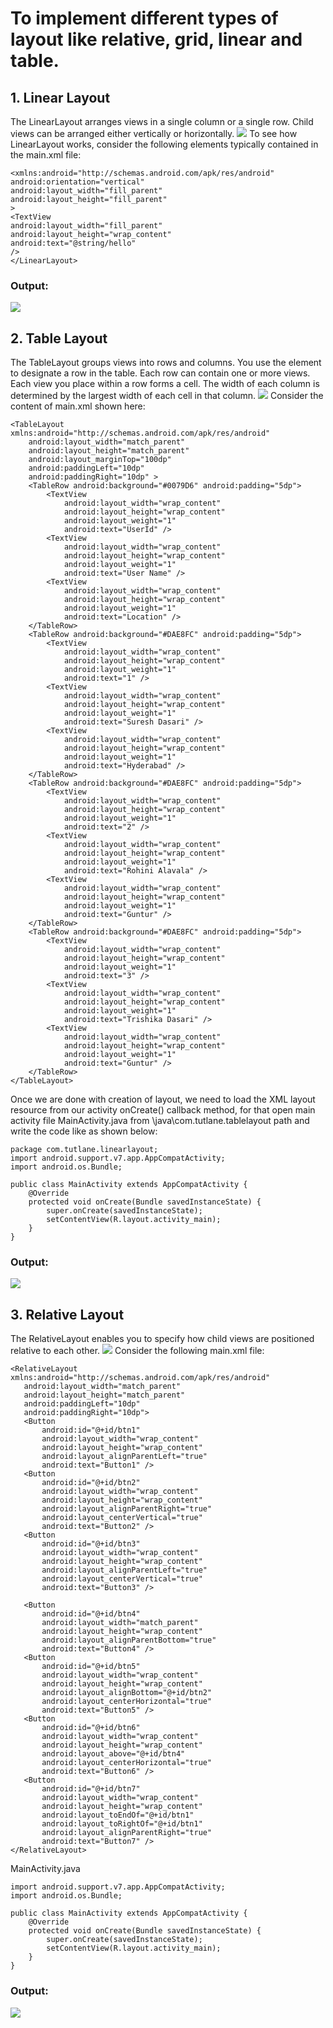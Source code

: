 # To implement different types of layout like relative, grid, linear and table.

## 1. Linear Layout
The LinearLayout arranges views in a single column or a single row. Child views can be arranged either vertically or horizontally. 
![](https://www.tutlane.com/images/android/android_linearlayout_example_diagram.png)
To see how LinearLayout works, consider the following elements typically contained in the main.xml file:

```<?xml version="1.0" encoding="utf-8"?>
<xmlns:android="http://schemas.android.com/apk/res/android"
android:orientation="vertical"
android:layout_width="fill_parent"
android:layout_height="fill_parent"
>
<TextView
android:layout_width="fill_parent"
android:layout_height="wrap_content"
android:text="@string/hello"
/>
</LinearLayout>
```
### Output:
![](https://www.tutlane.com/images/android/android_linearlayout_example_output.png)


## 2. Table Layout
The TableLayout groups views into rows and columns. You use the <TableRow> element to designate a row in the table. Each row can contain one or more views. Each view you place within a row forms a cell. The width of each column is determined by the largest width of each cell in that column.
    ![](https://www.tutlane.com/images/android/android_table_layout_example_diagram.png)
Consider the content of main.xml shown here:
```<?xml version="1.0" encoding="utf-8"?>
<TableLayout xmlns:android="http://schemas.android.com/apk/res/android"
    android:layout_width="match_parent"
    android:layout_height="match_parent"
    android:layout_marginTop="100dp"
    android:paddingLeft="10dp"
    android:paddingRight="10dp" >
    <TableRow android:background="#0079D6" android:padding="5dp">
        <TextView
            android:layout_width="wrap_content"
            android:layout_height="wrap_content"
            android:layout_weight="1"
            android:text="UserId" />
        <TextView
            android:layout_width="wrap_content"
            android:layout_height="wrap_content"
            android:layout_weight="1"
            android:text="User Name" />
        <TextView
            android:layout_width="wrap_content"
            android:layout_height="wrap_content"
            android:layout_weight="1"
            android:text="Location" />
    </TableRow>
    <TableRow android:background="#DAE8FC" android:padding="5dp">
        <TextView
            android:layout_width="wrap_content"
            android:layout_height="wrap_content"
            android:layout_weight="1"
            android:text="1" />
        <TextView
            android:layout_width="wrap_content"
            android:layout_height="wrap_content"
            android:layout_weight="1"
            android:text="Suresh Dasari" />
        <TextView
            android:layout_width="wrap_content"
            android:layout_height="wrap_content"
            android:layout_weight="1"
            android:text="Hyderabad" />
    </TableRow>
    <TableRow android:background="#DAE8FC" android:padding="5dp">
        <TextView
            android:layout_width="wrap_content"
            android:layout_height="wrap_content"
            android:layout_weight="1"
            android:text="2" />
        <TextView
            android:layout_width="wrap_content"
            android:layout_height="wrap_content"
            android:layout_weight="1"
            android:text="Rohini Alavala" />
        <TextView
            android:layout_width="wrap_content"
            android:layout_height="wrap_content"
            android:layout_weight="1"
            android:text="Guntur" />
    </TableRow>
    <TableRow android:background="#DAE8FC" android:padding="5dp">
        <TextView
            android:layout_width="wrap_content"
            android:layout_height="wrap_content"
            android:layout_weight="1"
            android:text="3" />
        <TextView
            android:layout_width="wrap_content"
            android:layout_height="wrap_content"
            android:layout_weight="1"
            android:text="Trishika Dasari" />
        <TextView
            android:layout_width="wrap_content"
            android:layout_height="wrap_content"
            android:layout_weight="1"
            android:text="Guntur" />
    </TableRow>
</TableLayout>    
```
Once we are done with creation of layout, we need to load the XML layout resource from our activity onCreate() callback method, for that open main activity file MainActivity.java from \java\com.tutlane.tablelayout path and write the code like as shown below:
```
package com.tutlane.linearlayout;
import android.support.v7.app.AppCompatActivity;
import android.os.Bundle;

public class MainActivity extends AppCompatActivity {
    @Override
    protected void onCreate(Bundle savedInstanceState) {
        super.onCreate(savedInstanceState);
        setContentView(R.layout.activity_main);
    }
}
```
### Output:
    
![](https://www.tutlane.com/images/android/android_table_layout_example_output.png)
    
## 3. Relative Layout
The RelativeLayout enables you to specify how child views are positioned relative to each other.
![](https://www.tutlane.com/images/android/android_relative_layout_example_diagram.png)
Consider the following main.xml file:
 ```   <?xml version="1.0" encoding="utf-8"?>
<RelativeLayout xmlns:android="http://schemas.android.com/apk/res/android"
    android:layout_width="match_parent"
    android:layout_height="match_parent"
    android:paddingLeft="10dp"
    android:paddingRight="10dp">
    <Button
        android:id="@+id/btn1"
        android:layout_width="wrap_content"
        android:layout_height="wrap_content"
        android:layout_alignParentLeft="true"
        android:text="Button1" />
    <Button
        android:id="@+id/btn2"
        android:layout_width="wrap_content"
        android:layout_height="wrap_content"
        android:layout_alignParentRight="true"
        android:layout_centerVertical="true"
        android:text="Button2" />
    <Button
        android:id="@+id/btn3"
        android:layout_width="wrap_content"
        android:layout_height="wrap_content"
        android:layout_alignParentLeft="true"
        android:layout_centerVertical="true"
        android:text="Button3" />

    <Button
        android:id="@+id/btn4"
        android:layout_width="match_parent"
        android:layout_height="wrap_content"
        android:layout_alignParentBottom="true"
        android:text="Button4" />
    <Button
        android:id="@+id/btn5"
        android:layout_width="wrap_content"
        android:layout_height="wrap_content"
        android:layout_alignBottom="@+id/btn2"
        android:layout_centerHorizontal="true"
        android:text="Button5" />
    <Button
        android:id="@+id/btn6"
        android:layout_width="wrap_content"
        android:layout_height="wrap_content"
        android:layout_above="@+id/btn4"
        android:layout_centerHorizontal="true"
        android:text="Button6" />
    <Button
        android:id="@+id/btn7"
        android:layout_width="wrap_content"
        android:layout_height="wrap_content"
        android:layout_toEndOf="@+id/btn1"
        android:layout_toRightOf="@+id/btn1"
        android:layout_alignParentRight="true"
        android:text="Button7" />
</RelativeLayout>
```
MainActivity.java
    
```package com.tutlane.linearlayout;
import android.support.v7.app.AppCompatActivity;
import android.os.Bundle;

public class MainActivity extends AppCompatActivity {
    @Override
    protected void onCreate(Bundle savedInstanceState) {
        super.onCreate(savedInstanceState);
        setContentView(R.layout.activity_main);
    }
}
```
 
### Output:
![](https://www.tutlane.com/images/android/android_relative_layout_example_output.png)
    


    
